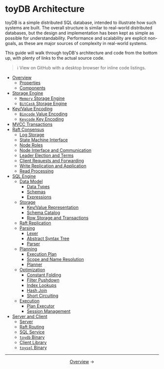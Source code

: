# toyDB Architecture

toyDB is a simple distributed SQL database, intended to illustrate how such systems are built. The
overall structure is similar to real-world distributed databases, but the design and implementation
has been kept as simple as possible for understandability. Performance and scalability are explicit
non-goals, as these are major sources of complexity in real-world systems.

This guide will walk through toyDB's architecture and code from the bottom up, with plenty of links
to the actual source code.

> ℹ️ View on GitHub with a desktop browser for inline code listings.

* [Overview](overview.md)
  * [Properties](overview.md#properties)
  * [Components](overview.md#components)
* [Storage Engine](storage.md)
  * [`Memory` Storage Engine](storage.md#memory-storage-engine)
  * [`BitCask` Storage Engine](storage.md#bitcask-storage-engine)
* [Key/Value Encoding](encoding.md)
  * [`Bincode` Value Encoding](encoding.md#bincode-value-encoding)
  * [`Keycode` Key Encoding](encoding.md#keycode-key-encoding)
* [MVCC Transactions](mvcc.md)
* [Raft Consensus](raft.md)
  * [Log Storage](raft.md#log-storage)
  * [State Machine Interface](raft.md#state-machine-interface)
  * [Node Roles](raft.md#node-roles)
  * [Node Interface and Communication](raft.md#node-interface-and-communication)
  * [Leader Election and Terms](raft.md#leader-election-and-terms)
  * [Client Requests and Forwarding](raft.md#client-requests-and-forwarding)
  * [Write Replication and Application](raft.md#write-replication-and-application)
  * [Read Processing](raft.md#read-processing)
* [SQL Engine](sql.md)
  * [Data Model](sql-data.md)
    * [Data Types](sql-data.md#data-types)
    * [Schemas](sql-data.md#schemas)
    * [Expressions](sql-data.md#expressions)
  * [Storage](sql-storage.md)
    * [Key/Value Representation](sql-storage.md#keyvalue-representation)
    * [Schema Catalog](sql-storage.md#schema-catalog)
    * [Row Storage and Transactions](sql-storage.md#row-storage-and-transactions)
  * [Raft Replication](sql-raft.md)
  * [Parsing](sql-parser.md)
    * [Lexer](sql-parser.md#lexer)
    * [Abstract Syntax Tree](sql-parser.md#abstract-syntax-tree)
    * [Parser](sql-parser.md#parser)
  * [Planning](sql-planner.md)
    * [Execution Plan](sql-planner.md#execution-plan)
    * [Scope and Name Resolution](sql-planner.md#scope-and-name-resolution)
    * [Planner](sql-planner.md#planner)
  * [Optimization](sql-optimizer.md)
    * [Constant Folding](sql-optimizer.md#constant-folding)
    * [Filter Pushdown](sql-optimizer.md#filter-pushdown)
    * [Index Lookups](sql-optimizer.md#index-lookups)
    * [Hash Join](sql-optimizer.md#hash-join)
    * [Short Circuiting](sql-optimizer.md#short-circuiting)
  * [Execution](sql-execution.md)
    * [Plan Executor](sql-execution.md#plan-executor)
    * [Session Management](sql-execution.md#session-management)
* [Server and Client](server.md)
  * [Server](server.md#server)
  * [Raft Routing](server.md#raft-routing)
  * [SQL Service](server.md#sql-service)
  * [`toydb` Binary](server.md#toydb-binary)
  * [Client Library](server.md#client-library)
  * [`toysql` Binary](server.md#toysql-binary)

---

<p align="center">
<a href="overview.md">Overview</a> →
</p>